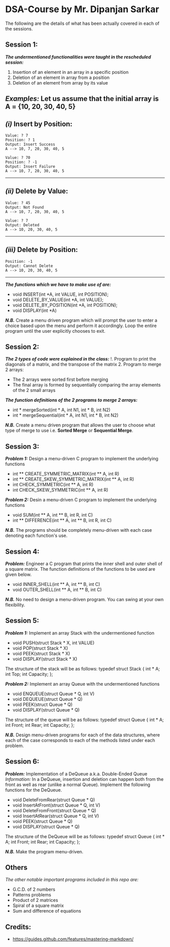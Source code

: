 # DSA-Course by Mr. Dipanjan Sarkar

The following are the details of what has been actually covered in each of the sessions.

## Session 1:

_**The undermentioned functionalities were taught in the rescheduled session:**_
1. Insertion of an element in an array in a specific position
2. Deletion of an element in array from a position
3. Deletion of an element from array by its value

_**Examples:**_
Let us assume that the initial array is A = {10, 20, 30, 40, 5}
-----------------------------
_(i)_ Insert by Position:
-----------------------------
	Value: ? 7
	Position: ? 1
	Output: Insert Success
	A --> 10, 7, 20, 30, 40, 5
	
	Value: ? 70
	Position: ? -1
	Output: Insert Failure
	A --> 10, 7, 20, 30, 40, 5
-----------------------------
  _(ii)_ Delete by Value:
-----------------------------
	Value: ? 45
	Output: Not Found
	A --> 10, 7, 20, 30, 40, 5
		
	Value: ? 7
	Output: Deleted
	A --> 10, 20, 30, 40, 5
-----------------------------
_(iii)_ Delete by Position:
-----------------------------
    Position: -1
	Output: Cannot Delete
	A --> 10, 20, 30, 40, 5
-----------------------------

_**The functions which we have to make use of are:**_
* void INSERT(int *A, int VALUE, int POSITION);
* void DELETE_BY_VALUE(int *A, int VALUE);
* void DELETE_BY_POSITION(int *A, int POSITION);
* void DISPLAY(int *A)

_**N.B.**_ Create a menu driven program which will prompt the user to enter a choice based upon the menu and perform it accordingly. Loop the entire program until the user explicitly chooses to exit.

## Session 2:

_**The 2 types of code were explained in the class:**_
!. Program to print the diagonals of a matrix, and the transpose of the matrix
2. Program to merge 2 arrays: 
* The 2 arrays were sorted first before merging
* The final array is formed by sequentially comparing the array elements of the 2 small arrays

_**The function definitions of the 2 programs to merge 2 arrays:**_
* int * mergeSorted(int * A, int N1, int * B, int N2)
* int * mergeSequential(int * A, int N1, int * B, int N2) 

_**N.B.**_ Create a menu driven program that allows the user to choose what type of merge to use i.e. **Sorted Merge** or **Sequential Merge**.

## Session 3:

_**Problem 1:**_ Design a menu-driven C program to implement the underlying functions
* int ** CREATE_SYMMETRIC_MATRIX(int ** A, int R) 
* int ** CREATE_SKEW_SYMMETRIC_MATRIX(int ** A, int R) 
* int CHECK_SYMMETRIC(int ** A, int R) 
* int CHECK_SKEW_SYMMETRIC(int ** A, int R) 

_**Problem 2:**_ Desin a menu-driven C program to implement the underlying functions
* void SUM(int ** A, int ** B, int R, int C) 
* int ** DIFFERENCE(int ** A, int ** B, int R, int C)

_**N.B.**_ The programs should be completely menu-driven with each case denoting each function's use.

## Session 4:

_**Problem:**_ Engineer a C program that prints the inner shell and outer shell of a square matrix. The function definitions of the functions to be used are given below.
* void INNER_SHELL(int ** A, int ** B, int C)
* void OUTER_SHELL(int ** A, int ** B, int C)

_**N.B.**_ No need to design a menu-driven program. You can swing at your own flexibility.

## Session 5:

_**Problem 1:**_ Implement an array Stack with the undermentioned function
* void PUSH(struct Stack * X, int VALUE)
* void POP(struct Stack * X)
* void PEEK(struct Stack * X)
* void DISPLAY(struct Stack * X)

The structure of the stack will be as follows:
typedef struct Stack
{
    int * A;
    int Top;
    int Capacity;
};

_**Problem 2:**_ Implement an array Queue with the undermentioned functions
* void ENQUEUE(struct Queue * Q, int V)
* void DEQUEUE(struct Queue * Q)
* void PEEK(struct Queue * Q)
* void DISPLAY(struct Queue * Q)

The structure of the queue will be as follows:
typedef struct Queue
{
    int * A;
    int Front;
    int Rear;
    int Capacity;
};

_**N.B.**_ Design menu-driven programs for each of the data structures, where each of the case corresponds to each of the methods listed under each problem.

## Session 6:

_**Problem:**_ Implementation of a DeQueue a.k.a. Double-Ended Queue
_Information:_ In a DeQueue, insertion and deletion can happen both from the front as well as rear (unlike a normal Queue). Implement the following functions for the DeQueue.
* void DeleteFromRear(struct Queue * Q)
* void InsertAtFront(struct Queue * Q, int V)
* void DeleteFromFront(struct Queue * Q)
* void InsertAtRear(struct Queue * Q, int V)
* void PEEK(struct Queue * Q)
* void DISPLAY(struct Queue * Q)

The structure of the DeQueue will be as follows:
typedef struct Queue
{
    int * A;
    int Front;
    int Rear;
    int Capacity;
};

_**N.B.**_ Make the program menu-driven.

## Others
_The other notable important programs included in this repo are:_
* G.C.D. of 2 numbers
* Patterns problems
* Product of 2 matrices
* Spiral of a square matrix
* Sum and difference of equations

## Credits:
* https://guides.github.com/features/mastering-markdown/
